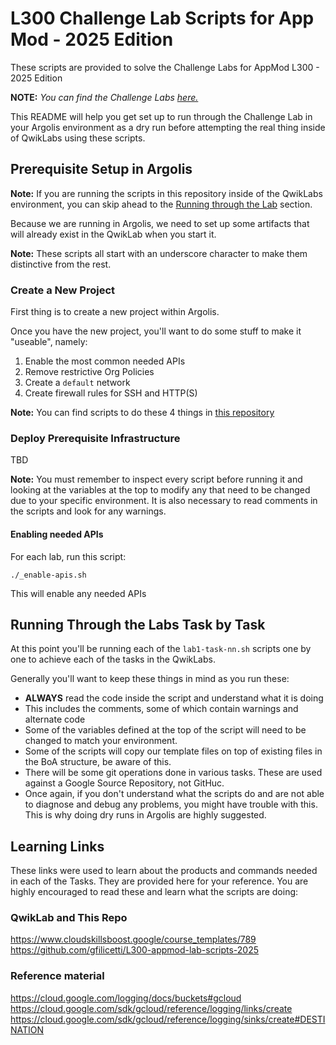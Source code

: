 # L300 Challenge Lab Scripts for App Mod - 2025 Edition
These scripts are provided to solve the Challenge Labs for AppMod L300 - 2025 Edition

**NOTE:** *You can find the Challenge Labs [here.](https://www.cloudskillsboost.google/course_templates/789)* 

This README will help you get set up to run through the Challenge Lab in your Argolis environment as a dry run before attempting the real thing inside of QwikLabs using these scripts.

## Prerequisite Setup in Argolis
**Note:** If you are running the scripts in this repository inside of the QwikLabs environment, you can skip ahead to the [Running through the Lab](#running-through-the-lab-task-by-task) section.

Because we are running in Argolis, we need to set up some artifacts that will already exist in the QwikLab when you start it.

**Note:** These scripts all start with an underscore character to make them distinctive from the rest.

### Create a New Project
First thing is to create a new project within Argolis.

Once you have the new project, you'll want to do some stuff to make it "useable", namely:

1. Enable the most common needed APIs
2. Remove restrictive Org Policies
3. Create a `default` network
4. Create firewall rules for SSH and HTTP(S)

**Note:** You can find scripts to do these 4 things in [this repository](https://github.com/gfilicetti/gcp-scripts)

### Deploy Prerequisite Infrastructure
TBD

**Note:** You must remember to inspect every script before running it and looking at the variables at the top to modify any that need to be changed due to your specific environment. It is also necessary to read comments in the scripts and look for any warnings.

#### Enabling needed APIs
For each lab, run this script:

```shell
./_enable-apis.sh
```

This will enable any needed APIs

## Running Through the Labs Task by Task

At this point you'll be running each of the `lab1-task-nn.sh` scripts one by one to achieve each of the tasks in the QwikLabs.

Generally you'll want to keep these things in mind as you run these:
* **ALWAYS** read the code inside the script and understand what it is doing
* This includes the comments, some of which contain warnings and alternate code
* Some of the variables defined at the top of the script will need to be changed to match your environment.
* Some of the scripts will copy our template files on top of existing files in the BoA structure, be aware of this.
* There will be some git operations done in various tasks. These are used against a Google Source Repository, not GitHuc.
* Once again, if you don't understand what the scripts do and are not able to diagnose and debug any problems, you might have trouble with this. This is why doing dry runs in Argolis are highly suggested.

## Learning Links
These links were used to learn about the products and commands needed in each of the Tasks. They are provided here for your reference. You are highly encouraged to read these and learn what the scripts are doing:

### QwikLab and This Repo
<https://www.cloudskillsboost.google/course_templates/789>
<https://github.com/gfilicetti/L300-appmod-lab-scripts-2025>

### Reference material
<https://cloud.google.com/logging/docs/buckets#gcloud>
<https://cloud.google.com/sdk/gcloud/reference/logging/links/create>
<https://cloud.google.com/sdk/gcloud/reference/logging/sinks/create#DESTINATION>